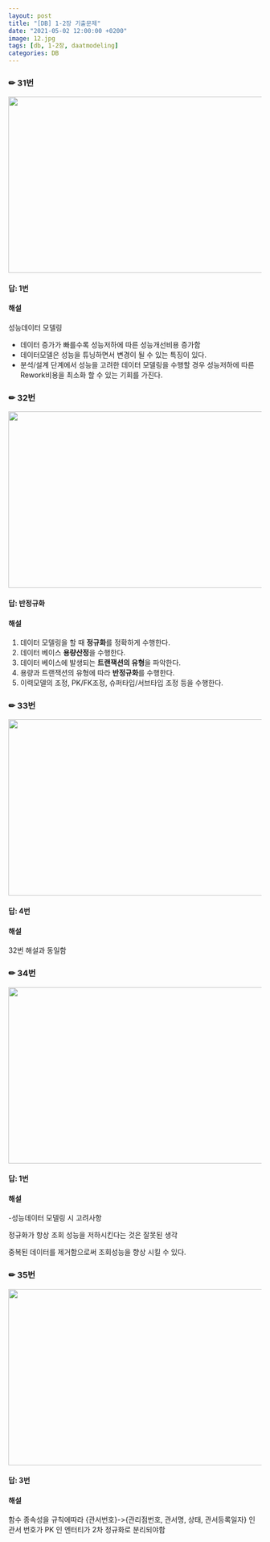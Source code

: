 ```yaml
---
layout: post
title: "[DB] 1-2장 기출문제"
date: "2021-05-02 12:00:00 +0200" 
image: 12.jpg
tags: [db, 1-2장, daatmodeling]
categories: DB
---
```


### ✏ 31번

<img src = https://user-images.githubusercontent.com/44187194/118509208-d00f1d80-b76a-11eb-8287-391e91704fa0.png width=700 height=350>

#### 답: 1번

#### 해설 

성능데이터 모델링

- 데이터 증가가 빠를수록 성능저하에 따른 성능개선비용 증가함
- 데이터모델은 성능을 튜닝하면서 변경이 될 수 있는 특징이 있다.
- 분석/설계 단계에서 성능을 고려한 데이터 모델링을 수행할 경우 성능저하에 따른 Rework비용을 최소화 할 수 있는 기회를 가진다.


### ✏ 32번

<img src = https://user-images.githubusercontent.com/44187194/118511319-c090d400-b76c-11eb-9da9-f26e695b0762.png width=700 height=350>


#### 답: 반정규화 

#### 해설 

1. 데이터 모델링을 할 때 **정규화**를 정확하게 수행한다.
2. 데이터 베이스 **용량산정**을 수행한다.
3. 데이터 베이스에 발생되는 **트랜잭션의 유형**을 파악한다.
4. 용량과 트랜잭션의 유형에 따라 **반정규화**를 수행한다.
5. 이력모델의 조정, PK/FK조정, 슈퍼타입/서브타입 조정 등을 수행한다. 


### ✏ 33번

<img src =https://user-images.githubusercontent.com/44187194/118511695-1feee400-b76d-11eb-844c-908bd17b634b.png width=700 height=350>


#### 답: 4번

#### 해설

32번 해설과 동일함


### ✏ 34번

<img src = https://user-images.githubusercontent.com/44187194/118512365-b28f8300-b76d-11eb-8174-9f4a65595945.png width=700 height=350>


#### 답: 1번

#### 해설

-성능데이터 모델링 시 고려사항 

정규화가 항상 조회 성능을 저하시킨다는 것은 잘못된 생각

중복된 데이터를 제거함으로써 조회성능을 향상 시킬 수 있다.


### ✏ 35번

<img src = https://user-images.githubusercontent.com/44187194/118515004-ea97c580-b76f-11eb-9a9e-3dcf4fdd8d63.png width=700 height=350>


#### 답: 3번

#### 해설

함수 종속성을 규칙에따라 {관서번호}->{관리점번호, 관서명, 상태, 관서등록일자} 인 관서 번호가 PK 인 엔터티가 2차 정규화로 분리되야함


